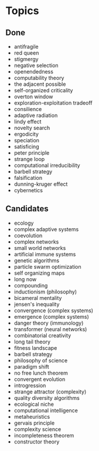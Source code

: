 Topics
======

Done
----

* antifragile
* red queen
* stigmergy
* negative selection
* openendedness
* computability theory
* the adjacent possible
* self-organized criticality
* overton window
* exploration-exploitation tradeoff
* consilience
* adaptive radiation
* lindy effect
* novelty search
* ergodicity
* speciation
* satisficing
* peter principle
* strange loop
* computational irreducibility
* barbell strategy
* falsification
* dunning-kruger effect
* cybernetics

Candidates
----

* ecology
* complex adaptive systems
* coevolution
* complex networks
* small world networks
* artificial immune systems
* genetic algorithms
* particle swarm optimization
* self organizing maps
* long now
* compounding
* inductionism (philosophy)
* bicameral mentality
* jensen's inequality
* convergence (complex systems)
* emergence (complex systems)
* danger theory (immunology)
* transformer (neural networks)
* combinatorial creativity
* long tail theory
* fitness landscape
* barbell strategy
* philosophy of science
* paradigm shift
* no free lunch theorem
* convergent evolution
* introgression
* strange attractor (complexity)
* quality diversity algorithms
* ecological niche
* computational intelligence
* metaheuristics
* gervais principle
* complexity science
* incompleteness theorem
* constructor theory

